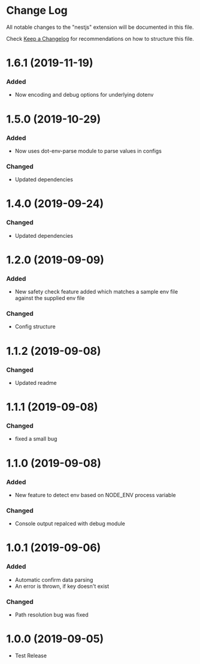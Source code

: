 # Change Log

All notable changes to the "nestjs" extension will be documented in this file.

Check [Keep a Changelog](http://keepachangelog.com/) for recommendations on how to structure this file.


# 1.6.1 (2019-11-19)

### Added
- Now encoding and debug options for underlying dotenv


# 1.5.0 (2019-10-29)

### Added
- Now uses dot-env-parse module to parse values in configs

### Changed
- Updated dependencies


# 1.4.0 (2019-09-24)

### Changed
- Updated dependencies

# 1.2.0 (2019-09-09)

### Added
- New safety check feature added which matches a sample env file against the supplied env file

### Changed
- Config structure

# 1.1.2 (2019-09-08)

### Changed
- Updated readme

# 1.1.1 (2019-09-08)

### Changed
- fixed a small bug

# 1.1.0 (2019-09-08)

### Added
- New feature to detect env based on NODE_ENV process variable

### Changed
- Console output repalced with debug module

# 1.0.1 (2019-09-06)

### Added
- Automatic confirm data parsing
- An error is thrown, if key doesn't exist

### Changed
- Path resolution bug was fixed

# 1.0.0 (2019-09-05)
- Test Release
